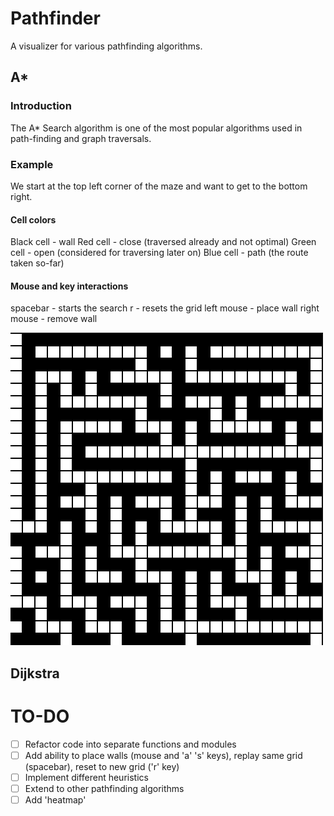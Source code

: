 # Pathfinder
A visualizer for various pathfinding algorithms.

## A*
### Introduction
The A* Search algorithm is one of the most popular algorithms used in path-finding and graph traversals.

### Example
We start at the top left corner of the maze and want to get to the bottom right.

#### Cell colors
Black cell - wall
Red cell - close (traversed already and not optimal) 
Green cell - open (considered for traversing later on)
Blue cell - path (the route taken so-far)

#### Mouse and key interactions
spacebar - starts the search
r - resets the grid
left mouse - place wall
right mouse - remove wall

![astar](/images/astar.gif)

## Dijkstra

# TO-DO
- [ ] Refactor code into separate functions and modules
- [ ] Add ability to place walls (mouse and 'a' 's' keys), replay same grid (spacebar), reset to new grid ('r' key) 
- [ ] Implement different heuristics
- [ ] Extend to other pathfinding algorithms
- [ ] Add 'heatmap'
